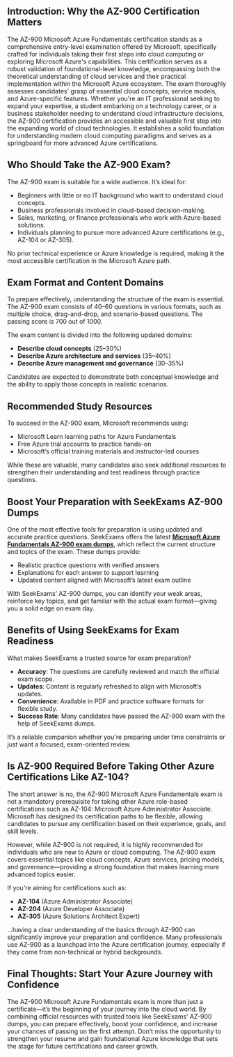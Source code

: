 ## Introduction: Why the AZ-900 Certification Matters

The AZ-900 Microsoft Azure Fundamentals certification stands as a comprehensive entry-level examination offered by Microsoft, specifically crafted for individuals taking their first steps into cloud computing or exploring Microsoft Azure's capabilities. This certification serves as a robust validation of foundational-level knowledge, encompassing both the theoretical understanding of cloud services and their practical implementation within the Microsoft Azure ecosystem. The exam thoroughly assesses candidates' grasp of essential cloud concepts, service models, and Azure-specific features. Whether you're an IT professional seeking to expand your expertise, a student embarking on a technology career, or a business stakeholder needing to understand cloud infrastructure decisions, the AZ-900 certification provides an accessible and valuable first step into the expanding world of cloud technologies. It establishes a solid foundation for understanding modern cloud computing paradigms and serves as a springboard for more advanced Azure certifications.

## Who Should Take the AZ-900 Exam?

The AZ-900 exam is suitable for a wide audience. It’s ideal for:

- Beginners with little or no IT background who want to understand cloud concepts.
- Business professionals involved in cloud-based decision-making.
- Sales, marketing, or finance professionals who work with Azure-based solutions.
- Individuals planning to pursue more advanced Azure certifications (e.g., AZ-104 or AZ-305).

No prior technical experience or Azure knowledge is required, making it the most accessible certification in the Microsoft Azure path.

## Exam Format and Content Domains

To prepare effectively, understanding the structure of the exam is essential. The AZ-900 exam consists of 40–60 questions in various formats, such as multiple choice, drag-and-drop, and scenario-based questions. The passing score is 700 out of 1000.

The exam content is divided into the following updated domains:

- **Describe cloud concepts** (25–30%)
- **Describe Azure architecture and services** (35–40%)
- **Describe Azure management and governance** (30–35%)

Candidates are expected to demonstrate both conceptual knowledge and the ability to apply those concepts in realistic scenarios.

## Recommended Study Resources

To succeed in the AZ-900 exam, Microsoft recommends using:

- Microsoft Learn learning paths for Azure Fundamentals
- Free Azure trial accounts to practice hands-on
- Microsoft’s official training materials and instructor-led courses

While these are valuable, many candidates also seek additional resources to strengthen their understanding and test readiness through practice questions.

## Boost Your Preparation with SeekExams AZ-900 Dumps

One of the most effective tools for preparation is using updated and accurate practice questions. SeekExams offers the latest [**Microsoft Azure Fundamentals AZ-900 exam dumps**](https://www.seekexams.com/exam/az-900/), which reflect the current structure and topics of the exam. These dumps provide:

- Realistic practice questions with verified answers
- Explanations for each answer to support learning
- Updated content aligned with Microsoft’s latest exam outline

With SeekExams’ AZ-900 dumps, you can identify your weak areas, reinforce key topics, and get familiar with the actual exam format—giving you a solid edge on exam day.

## Benefits of Using SeekExams for Exam Readiness

What makes SeekExams a trusted source for exam preparation?

- **Accuracy**: The questions are carefully reviewed and match the official exam scope.
- **Updates**: Content is regularly refreshed to align with Microsoft’s updates.
- **Convenience**: Available in PDF and practice software formats for flexible study.
- **Success Rate**: Many candidates have passed the AZ-900 exam with the help of SeekExams dumps.

It’s a reliable companion whether you're preparing under time constraints or just want a focused, exam-oriented review.

## Is AZ-900 Required Before Taking Other Azure Certifications Like AZ-104?

The short answer is no, the AZ-900 Microsoft Azure Fundamentals exam is not a mandatory prerequisite for taking other Azure role-based certifications such as AZ-104: Microsoft Azure Administrator Associate. Microsoft has designed its certification paths to be flexible, allowing candidates to pursue any certification based on their experience, goals, and skill levels.

However, while AZ-900 is not required, it is highly recommended for individuals who are new to Azure or cloud computing. The AZ-900 exam covers essential topics like cloud concepts, Azure services, pricing models, and governance—providing a strong foundation that makes learning more advanced topics easier.

If you're aiming for certifications such as:

- **AZ-104** (Azure Administrator Associate)
- **AZ-204** (Azure Developer Associate)
- **AZ-305** (Azure Solutions Architect Expert)

...having a clear understanding of the basics through AZ-900 can significantly improve your preparation and confidence. Many professionals use AZ-900 as a launchpad into the Azure certification journey, especially if they come from non-technical or hybrid backgrounds.

## Final Thoughts: Start Your Azure Journey with Confidence

The AZ-900 Microsoft Azure Fundamentals exam is more than just a certificate—it’s the beginning of your journey into the cloud world. By combining official resources with trusted tools like SeekExams’ AZ-900 dumps, you can prepare effectively, boost your confidence, and increase your chances of passing on the first attempt. Don’t miss the opportunity to strengthen your resume and gain foundational Azure knowledge that sets the stage for future certifications and career growth.
